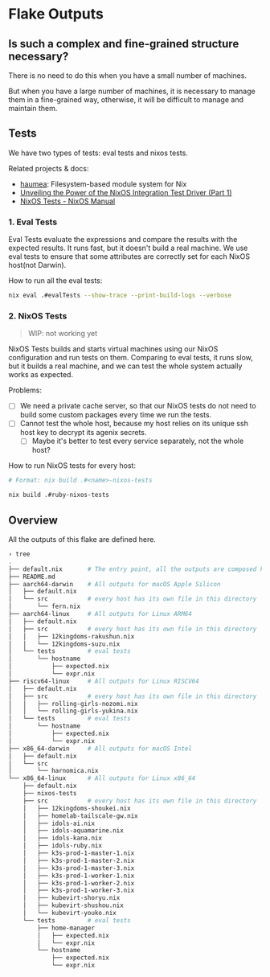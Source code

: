 # Flake Outputs

## Is such a complex and fine-grained structure necessary?

There is no need to do this when you have a small number of machines.

But when you have a large number of machines, it is necessary to manage them in a fine-grained way,
otherwise, it will be difficult to manage and maintain them.

## Tests

We have two types of tests: eval tests and nixos tests.

Related projects & docs:

- [haumea](https://github.com/nix-community/haumea): Filesystem-based module system for Nix
- [Unveiling the Power of the NixOS Integration Test Driver (Part 1)](https://nixcademy.com/2023/10/24/nixos-integration-tests/)
- [NixOS Tests - NixOS Manual](https://nixos.org/manual/nixos/stable/#sec-nixos-tests)

### 1. Eval Tests

Eval Tests evaluate the expressions and compare the results with the expected results.
It runs fast, but it doesn't build a real machine.
We use eval tests to ensure that some attributes are correctly set for each NixOS host(not Darwin).

How to run all the eval tests:

```bash
nix eval .#evalTests --show-trace --print-build-logs --verbose
```

### 2. NixOS Tests

> WIP: not working yet

NixOS Tests builds and starts virtual machines using our NixOS configuration and run tests on them.
Comparing to eval tests, it runs slow, but it builds a real machine, and we can test the whole system actually works as expected.

Problems:

- [ ] We need a private cache server, so that our NixOS tests do not need to build some custom packages every time we run the tests.
- [ ] Cannot test the whole host, because my host relies on its unique ssh host key to decrypt its agenix secrets.
  - [ ] Maybe it's better to test every service separately, not the whole host?

How to run NixOS tests for every host:

```bash
# Format: nix build .#<name>-nixos-tests

nix build .#ruby-nixos-tests
```

## Overview

All the outputs of this flake are defined here.

```bash
› tree
.
├── default.nix       # The entry point, all the outputs are composed here.
├── README.md
├── aarch64-darwin    # All outputs for macOS Apple Silicon
│   ├── default.nix
│   └── src           # every host has its own file in this directory
│       └── fern.nix
├── aarch64-linux     # All outputs for Linux ARM64
│   ├── default.nix
│   ├── src           # every host has its own file in this directory
│   │   ├── 12kingdoms-rakushun.nix
│   │   └── 12kingdoms-suzu.nix
│   └── tests         # eval tests
│       └── hostname
│           ├── expected.nix
│           └── expr.nix
├── riscv64-linux     # All outputs for Linux RISCV64
│   ├── default.nix
│   ├── src           # every host has its own file in this directory
│   │   ├── rolling-girls-nozomi.nix
│   │   └── rolling-girls-yukina.nix
│   └── tests         # eval tests
│       └── hostname
│           ├── expected.nix
│           └── expr.nix
├── x86_64-darwin     # All outputs for macOS Intel
│   ├── default.nix
│   └── src
│       └── harnomica.nix
└── x86_64-linux      # All outputs for Linux x86_64
    ├── default.nix
    ├── nixos-tests
    ├── src           # every host has its own file in this directory
    │   ├── 12kingdoms-shoukei.nix
    │   ├── homelab-tailscale-gw.nix
    │   ├── idols-ai.nix
    │   ├── idols-aquamarine.nix
    │   ├── idols-kana.nix
    │   ├── idols-ruby.nix
    │   ├── k3s-prod-1-master-1.nix
    │   ├── k3s-prod-1-master-2.nix
    │   ├── k3s-prod-1-master-3.nix
    │   ├── k3s-prod-1-worker-1.nix
    │   ├── k3s-prod-1-worker-2.nix
    │   ├── k3s-prod-1-worker-3.nix
    │   ├── kubevirt-shoryu.nix
    │   ├── kubevirt-shushou.nix
    │   └── kubevirt-youko.nix
    └── tests         # eval tests
        ├── home-manager
        │   ├── expected.nix
        │   └── expr.nix
        └── hostname
            ├── expected.nix
            └── expr.nix

```
